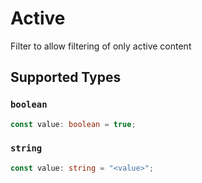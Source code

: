 # Active

Filter to allow filtering of only active content


## Supported Types

### `boolean`

```typescript
const value: boolean = true;
```

### `string`

```typescript
const value: string = "<value>";
```

